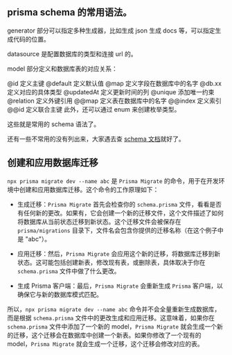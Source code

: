 ## prisma schema 的常用语法。

generator 部分可以指定多种生成器，比如生成 json 生成 docs 等，可以指定生成代码的位置。

datasource 是配置数据库的类型和连接 url 的。

model 部分定义和数据库表的对应关系：

@id 定义主键
@default 定义默认值
@map 定义字段在数据库中的名字
@db.xx 定义对应的具体类型
@updatedAt 定义更新时间的列
@unique 添加唯一约束
@relation 定义外键引用
@@map 定义表在数据库中的名字
@@index 定义索引
@@id 定义联合主键
此外，还可以通过 enum 来创建枚举类型。

这些就是常用的 schema 语法了。

还有一些不常用的没有列出来，大家遇去查 [schema 文档](https://www.prisma.io/docs/concepts/components/prisma-schema)就好了。

## 创建和应用数据库迁移

`npx prisma migrate dev --name abc` 是 `Prisma Migrate` 的命令，用于在开发环境中创建和应用数据库迁移。这个命令的工作原理如下：

- 生成迁移：`Prisma Migrate` 首先会检查你的 `schema.prisma` 文件，看看是否有任何新的更改。如果有，它会创建一个新的迁移文件，这个文件描述了如何将数据库从当前状态迁移到新状态。这个迁移文件会被保存在 `prisma/migrations` 目录下，文件名会包含你提供的迁移名称（在这个例子中是 "abc"）。

- 应用迁移：然后，`Prisma Migrate` 会应用这个新的迁移，将数据库迁移到新状态。这可能包括创建新表，修改现有表，或删除表，具体取决于你在 `schema.prisma` 文件中做了什么更改。

- 生成 Prisma 客户端：最后，`Prisma Migrate` 会重新生成 `Prisma` 客户端，以确保它与新的数据库模式匹配。

所以，`npx prisma migrate dev --name abc` 命令并不会全量重新生成数据库，而是根据 `schema.prisma` 文件中的更改生成和应用迁移。这意味着，如果你在 `schema.prisma` 文件中添加了一个新的 model，`Prisma Migrate` 就会生成一个新的迁移，这个迁移会在数据库中创建一个新表。如果你修改了一个现有的 model，`Prisma Migrate` 就会生成一个迁移，这个迁移会修改对应的表。